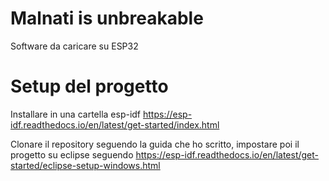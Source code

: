 # Malnati is unbreakable

Software da caricare su ESP32


# Setup del progetto

Installare in una cartella esp-idf
https://esp-idf.readthedocs.io/en/latest/get-started/index.html

Clonare il repository seguendo la guida che ho scritto, impostare poi il progetto su eclipse seguendo https://esp-idf.readthedocs.io/en/latest/get-started/eclipse-setup-windows.html